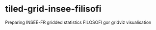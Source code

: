 # tiled-grid-insee-filisofi
Preparing INSEE-FR gridded statistics FILOSOFI gor gridviz visualisation
